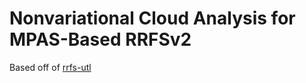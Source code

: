 # Nonvariational Cloud Analysis for MPAS-Based RRFSv2

Based off of [rrfs-utl](https://github.com/NOAA-GSL/rrfs_utl)
